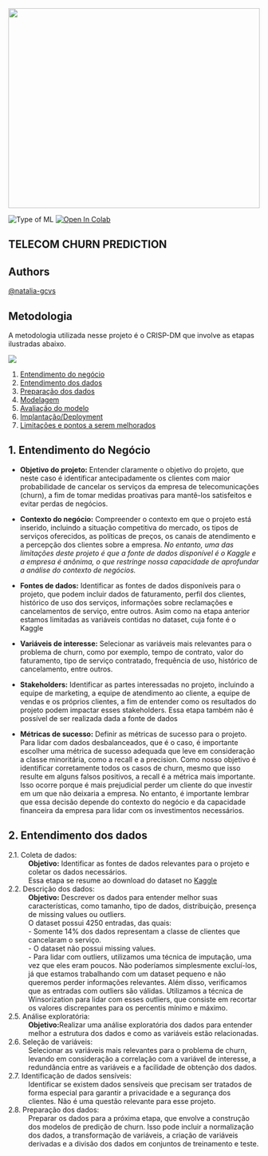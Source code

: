 <!DOCTYPE html>
<html lang="en">
<head>
    <meta charset="UTF-8">
</head>
<body>
  
<img src="https://img.freepik.com/free-vector/isometric-composition-with-different-telecommunication-devices-television-equipment-3d-vector-illustration_1284-30577.jpg?w=1380&t=st=1683896149~exp=1683896749~hmac=d9f09c4467a3f80f793870b0c1faf5ca52e3a77facdf27703ebef4fd21771c83" width="100%" height="400px">


<p dir="auto">
<a target="_blank" rel="noopener noreferrer nofollow"><img src="https://camo.githubusercontent.com/f59112f72a9ec9f72a6c124b4ac432217b85524b969f013108b9ec97dbb2a86e/68747470733a2f2f696d672e736869656c64732e696f2f62616467652f547970652532306f662532304d4c2d42696e617279253230436c617373696669636174696f6e2d726564" alt="Type of ML" data-canonical-src="https://img.shields.io/badge/Type%20of%20ML-Binary%20Classification-red" style="max-width: 100%;"></a>
  <a href="https://colab.research.google.com/drive/1aLf4ht-arQxBk1YBP2m5FJx4Nr-3Q92i?usp=sharing" rel="nofollow"><img src="https://camo.githubusercontent.com/84f0493939e0c4de4e6dbe113251b4bfb5353e57134ffd9fcab6b8714514d4d1/68747470733a2f2f636f6c61622e72657365617263682e676f6f676c652e636f6d2f6173736574732f636f6c61622d62616467652e737667" alt="Open In Colab" data-canonical-src="https://colab.research.google.com/assets/colab-badge.svg" style="max-width: 100%;"></a>
  
<h2>TELECOM CHURN PREDICTION</h2>
  
<h2>Authors</h2>
<a href="https://github.com/natalia-gcvs">@natalia-gcvs</a>
  
<h2>Metodologia</h2>
  
  A metodologia utilizada nesse projeto é o CRISP-DM que involve as etapas ilustradas abaixo.

  <img src="https://upload.wikimedia.org/wikipedia/commons/thumb/b/b9/CRISP-DM_Process_Diagram.png/319px-CRISP-DM_Process_Diagram.png">
  
  <ol dir="auto">
<li><a href="#business-problem">Entendimento do negócio</a></li>
<li><a href="#data-source">Entendimento dos dados</a></li>
<li><a href="#methods">Preparação dos dados</a></li>
<li><a href="#tech-stack">Modelagem</a></li>
<li><a href="#quick-glance-at-the-results">Avaliação do modelo</a></li>
<li><a href="#lessons-learned-and-recommendation">Implantação/Deployment</a></li>
<li><a href="#limitation-and-what-can-be-improved">Limitações e pontos a serem melhorados</a></li>
  </ol>
  
<h2>1. Entendimento do Negócio</h2> 
  <ul>
    <li><p><b>Objetivo do projeto:</b> Entender claramente o objetivo do projeto, que neste caso é identificar antecipadamente os clientes com maior probabilidade de cancelar os serviços da empresa de telecomunicações (churn), a fim de tomar medidas proativas para mantê-los satisfeitos e evitar perdas de negócios.</p></li>
    <li><p><b>Contexto do negócio:</b> Compreender o contexto em que o projeto está inserido, incluindo a situação competitiva do mercado, os tipos de serviços oferecidos, as políticas de preços, os canais de atendimento e a percepção dos clientes sobre a empresa. 
<em>No entanto, uma das limitações deste projeto é que a fonte de dados disponível é o Kaggle e a empresa é anônima, o que restringe nossa capacidade de aprofundar a análise do contexto de negócios.</em></p></li>
    <li><p><b>Fontes de dados:</b> Identificar as fontes de dados disponíveis para o projeto, que podem incluir dados de faturamento, perfil dos clientes, histórico de uso dos serviços, informações sobre reclamações e cancelamentos de serviço, entre outros. Asim como na etapa anterior estamos limitadas as variáveis contidas no dataset, cuja fonte é o Kaggle</p></li>
    <li><p><b>Variáveis de interesse:</b> Selecionar as variáveis mais relevantes para o problema de churn, como por exemplo, tempo de contrato, valor do faturamento, tipo de serviço contratado, frequência de uso, histórico de cancelamento, entre outros.</p></li>
    <li><p><b>Stakeholders:</b> Identificar as partes interessadas no projeto, incluindo a equipe de marketing, a equipe de atendimento ao cliente, a equipe de vendas e os próprios clientes, a fim de entender como os resultados do projeto podem impactar esses stakeholders. Essa etapa também não é possível de ser realizada dada a fonte de dados</p></li>
    <li><p><b>Métricas de sucesso:</b> Definir as métricas de sucesso para o projeto. Para lidar com dados desbalanceados, que é o caso, é importante escolher uma métrica de sucesso adequada que leve em consideração a classe minoritária, como a recall e a precision. Como nosso objetivo é identificar corretamente todos os casos de churn, mesmo que isso resulte em alguns falsos positivos, a recall é a métrica mais importante. Isso ocorre porque é mais prejudicial perder um cliente do que investir em um que não deixaria a empresa. No entanto, é importante lembrar que essa decisão depende do contexto do negócio e da capacidade financeira da empresa para lidar com os investimentos necessários.</p></li>
  </ul>
  
  <h2>2. Entendimento dos dados</h2>
  
  <dl>
    <dt>2.1. Coleta de dados:</dt>
    <dd><b>Objetivo:</b> Identificar as fontes de dados relevantes para o projeto e coletar os dados necessários.
      <dd>Essa etapa se resume ao download do dataset no 
      <a href="https://www.kaggle.com/datasets/arashnic/telecom-churn-dataset">Kaggle</a></dd>
 
  
<dt>2.2. Descrição dos dados:</dt>
<dd><b>Objetivo:</b> Descrever os dados para entender melhor suas características, como tamanho, tipo de dados, distribuição, presença de missing values ou outliers.</dd>
<dd>O dataset possui 4250 entradas, das quais:</dd>
<dd>- Somente 14% dos dados representam a classe de clientes que cancelaram o serviço.</dd>
<dd>- O dataset não possui missing values.</dd>
<dd>- Para lidar com outliers, utilizamos uma técnica de imputação, uma vez que eles eram poucos. Não poderíamos simplesmente excluí-los, já que estamos trabalhando com um dataset pequeno e não queremos perder informações relevantes. Além disso, verificamos que as entradas com outliers são válidas. Utilizamos a técnica de Winsorization para lidar com esses outliers, que consiste em recortar os valores discrepantes para os percentis mínimo e máximo.</dd>

  


<dt>2.5. Análise exploratória:</dt> 
    <dd><b>Objetivo:</b>Realizar uma análise exploratória dos dados para entender melhor a estrutura dos dados e como as variáveis estão relacionadas.</dd>

<dt>2.6. Seleção de variáveis:</dt> 
  <dd>Selecionar as variáveis mais relevantes para o problema de churn, levando em consideração a correlação com a variável de interesse, a redundância entre as variáveis e a facilidade de obtenção dos dados.</dd>

<dt>2.7. Identificação de dados sensíveis:</dt> 
  <dd>Identificar se existem dados sensíveis que precisam ser tratados de forma especial para garantir a privacidade e a segurança dos clientes. Não é uma questão relevante para esse projeto.</dd>

<dt>2.8. Preparação dos dados:</dt>
  <dd>Preparar os dados para a próxima etapa, que envolve a construção dos modelos de predição de churn. Isso pode incluir a normalização dos dados, a transformação de variáveis, a criação de variáveis derivadas e a divisão dos dados em conjuntos de treinamento e teste.</dd>

      
  </dl>

 

  
 



</body>
</html>





